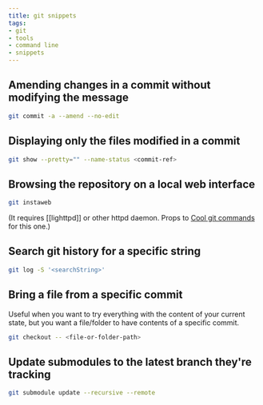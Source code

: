 ```yaml
---
title: git snippets
tags:
- git
- tools
- command line
- snippets
---
```


## Amending changes in a commit without modifying the message
```bash
git commit -a --amend --no-edit
```

## Displaying only the files modified in a commit
```bash
git show --pretty="" --name-status <commit-ref>
```

## Browsing the repository on a local web interface
```bash
git instaweb
```

(It requires [[lighttpd]] or other httpd daemon. Props to [Cool git commands](https://github.com/Adetona/cool-git-commands) for this one.)

## Search git history for a specific string
```bash
git log -S '<searchString>'
```

## Bring a file from a specific commit
Useful when you want to try everything with the content of your current state, but you want a file/folder to have contents of a specific commit.

```bash
git checkout -- <file-or-folder-path>
```

## Update submodules to the latest branch they're tracking
```bash
git submodule update --recursive --remote
```
